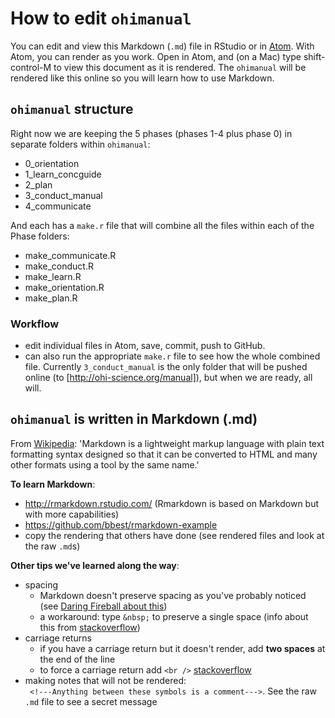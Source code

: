 # How to edit `ohimanual`

You can edit and view this Markdown (`.md`) file in RStudio or in [Atom](https://atom.io/). With Atom, you can render as you work.
Open in Atom, and (on a Mac) type shift-control-M to view this document as it is rendered. The `ohimanual` will be rendered like this online so you will learn how to use Markdown.

## `ohimanual` structure

Right now we are keeping the 5 phases (phases 1-4 plus phase 0) in separate folders within `ohimanual`:

- 0_orientation
- 1_learn_concguide
- 2_plan
- 3_conduct_manual
- 4_communicate

And each has a `make.r` file that will combine all the files within each of the Phase folders:

- make_communicate.R
- make_conduct.R
- make_learn.R
- make_orientation.R
- make_plan.R

### Workflow

- edit individual files in Atom, save, commit, push to GitHub.
- can also run the appropriate `make.r` file to see how the whole combined file. Currently `3_conduct_manual` is the only folder that will be pushed online (to [http://ohi-science.org/manual]), but when we are ready, all will.


## `ohimanual` is written in Markdown (.md)

From [Wikipedia](https://en.wikipedia.org/wiki/Markdown): 'Markdown is a lightweight markup language with plain text formatting syntax designed so that it can be converted to HTML and many other formats using a tool by the same name.'

**To learn Markdown**:

- http://rmarkdown.rstudio.com/ (Rmarkdown is based on Markdown but with more capabilities)
- https://github.com/bbest/rmarkdown-example
- copy the rendering that others have done (see rendered files and look at the raw `.md`s)

**Other tips we've learned along the way**:

- spacing
  - Markdown doesn't preserve spacing as you've probably noticed (see [Daring Fireball about this](http://daringfireball.net/projects/markdown/syntax#p))
  - a workaround: type `&nbsp;` to preserve a single space (info about this from [stackoverflow](http://stackoverflow.com/questions/6046263/how-to-indent-in-a-few-lines-in-markdown-markup))
- carriage returns
  - if you have a carriage return but it doesn't render, add **two spaces** at the end of the line
  - to force a carriage return add `<br />` [stackoverflow](http://stackoverflow.com/questions/26188124/carriage-returns-in-markdown-section-of-ipython-notebook)
- making notes that will not be rendered:  
` <!---Anything between these symbols is a comment--->`. See the raw `.md` file to see a secret message
 <!---Secret message: this is a comment--->
